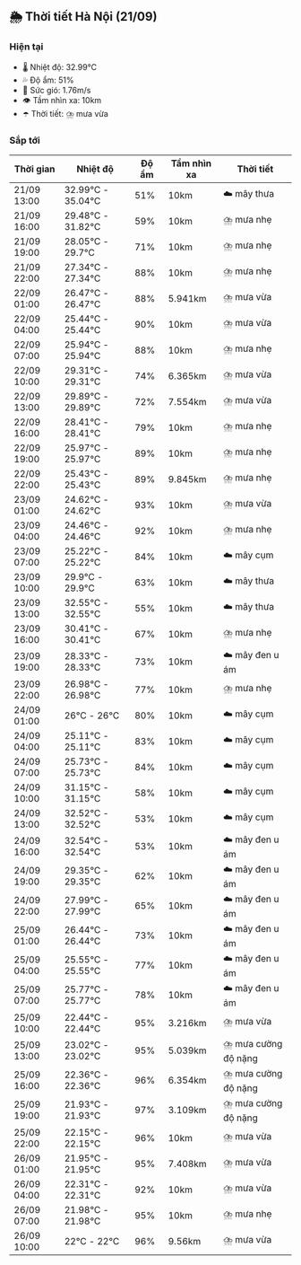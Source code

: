 ## 🌦️ Thời tiết Hà Nội (21/09)

### Hiện tại

- 🌡️ Nhiệt độ: 32.99℃
- 💦 Độ ẩm: 51%
- 💨 Sức gió: 1.76m/s
- 👁️ Tầm nhìn xa: 10km
- ☂️ Thời tiết: ⛈️ mưa vừa

### Sắp tới

| Thời gian | Nhiệt độ | Độ ẩm | Tầm nhìn xa | Thời tiết |
| --- | --- | --- | --- | --- |
| 21/09 13:00 | 32.99℃ - 35.04℃ | 51% | 10km | ☁️ mây thưa |
| 21/09 16:00 | 29.48℃ - 31.82℃ | 59% | 10km | ⛈️ mưa nhẹ |
| 21/09 19:00 | 28.05℃ - 29.7℃ | 71% | 10km | ⛈️ mưa nhẹ |
| 21/09 22:00 | 27.34℃ - 27.34℃ | 88% | 10km | ⛈️ mưa nhẹ |
| 22/09 01:00 | 26.47℃ - 26.47℃ | 88% | 5.941km | ⛈️ mưa vừa |
| 22/09 04:00 | 25.44℃ - 25.44℃ | 90% | 10km | ⛈️ mưa vừa |
| 22/09 07:00 | 25.94℃ - 25.94℃ | 88% | 10km | ⛈️ mưa nhẹ |
| 22/09 10:00 | 29.31℃ - 29.31℃ | 74% | 6.365km | ⛈️ mưa vừa |
| 22/09 13:00 | 29.89℃ - 29.89℃ | 72% | 7.554km | ⛈️ mưa vừa |
| 22/09 16:00 | 28.41℃ - 28.41℃ | 79% | 10km | ⛈️ mưa nhẹ |
| 22/09 19:00 | 25.97℃ - 25.97℃ | 89% | 10km | ⛈️ mưa nhẹ |
| 22/09 22:00 | 25.43℃ - 25.43℃ | 89% | 9.845km | ⛈️ mưa nhẹ |
| 23/09 01:00 | 24.62℃ - 24.62℃ | 93% | 10km | ⛈️ mưa vừa |
| 23/09 04:00 | 24.46℃ - 24.46℃ | 92% | 10km | ⛈️ mưa nhẹ |
| 23/09 07:00 | 25.22℃ - 25.22℃ | 84% | 10km | ☁️ mây cụm |
| 23/09 10:00 | 29.9℃ - 29.9℃ | 63% | 10km | ☁️ mây thưa |
| 23/09 13:00 | 32.55℃ - 32.55℃ | 55% | 10km | ☁️ mây thưa |
| 23/09 16:00 | 30.41℃ - 30.41℃ | 67% | 10km | ⛈️ mưa nhẹ |
| 23/09 19:00 | 28.33℃ - 28.33℃ | 73% | 10km | ☁️ mây đen u ám |
| 23/09 22:00 | 26.98℃ - 26.98℃ | 77% | 10km | ⛈️ mưa nhẹ |
| 24/09 01:00 | 26℃ - 26℃ | 80% | 10km | ☁️ mây cụm |
| 24/09 04:00 | 25.11℃ - 25.11℃ | 83% | 10km | ☁️ mây cụm |
| 24/09 07:00 | 25.73℃ - 25.73℃ | 84% | 10km | ☁️ mây cụm |
| 24/09 10:00 | 31.15℃ - 31.15℃ | 58% | 10km | ☁️ mây cụm |
| 24/09 13:00 | 32.52℃ - 32.52℃ | 53% | 10km | ☁️ mây cụm |
| 24/09 16:00 | 32.54℃ - 32.54℃ | 53% | 10km | ☁️ mây đen u ám |
| 24/09 19:00 | 29.35℃ - 29.35℃ | 62% | 10km | ☁️ mây đen u ám |
| 24/09 22:00 | 27.99℃ - 27.99℃ | 65% | 10km | ☁️ mây đen u ám |
| 25/09 01:00 | 26.44℃ - 26.44℃ | 73% | 10km | ☁️ mây đen u ám |
| 25/09 04:00 | 25.55℃ - 25.55℃ | 77% | 10km | ☁️ mây đen u ám |
| 25/09 07:00 | 25.77℃ - 25.77℃ | 78% | 10km | ☁️ mây đen u ám |
| 25/09 10:00 | 22.44℃ - 22.44℃ | 95% | 3.216km | ⛈️ mưa vừa |
| 25/09 13:00 | 23.02℃ - 23.02℃ | 95% | 5.039km | ⛈️ mưa cường độ nặng |
| 25/09 16:00 | 22.36℃ - 22.36℃ | 96% | 6.354km | ⛈️ mưa cường độ nặng |
| 25/09 19:00 | 21.93℃ - 21.93℃ | 97% | 3.109km | ⛈️ mưa cường độ nặng |
| 25/09 22:00 | 22.15℃ - 22.15℃ | 96% | 10km | ⛈️ mưa vừa |
| 26/09 01:00 | 21.95℃ - 21.95℃ | 95% | 7.408km | ⛈️ mưa vừa |
| 26/09 04:00 | 22.31℃ - 22.31℃ | 92% | 10km | ⛈️ mưa vừa |
| 26/09 07:00 | 21.98℃ - 21.98℃ | 95% | 10km | ⛈️ mưa nhẹ |
| 26/09 10:00 | 22℃ - 22℃ | 96% | 9.56km | ⛈️ mưa vừa |
